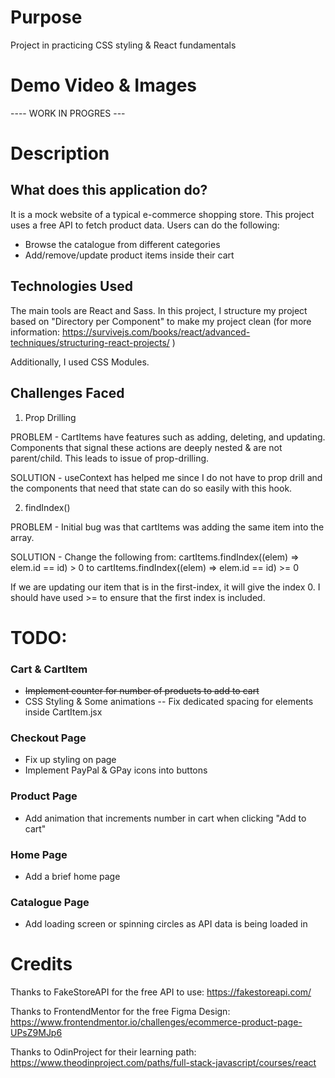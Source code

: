 # Purpose

Project in practicing CSS styling & React fundamentals

# Demo Video & Images

---- WORK IN PROGRES ---

# Description

## What does this application do?

It is a mock website of a typical e-commerce shopping store. This project uses a free API to fetch product data. Users can do the following:

- Browse the catalogue from different categories
- Add/remove/update product items inside their cart

## Technologies Used

The main tools are React and Sass.
In this project, I structure my project based on "Directory per Component" to make my project clean (for more information: https://survivejs.com/books/react/advanced-techniques/structuring-react-projects/
)

Additionally, I used CSS Modules.

## Challenges Faced

1. Prop Drilling

PROBLEM - CartItems have features such as adding, deleting, and updating. Components that signal these actions are deeply nested & are not parent/child. This leads to issue of prop-drilling.

SOLUTION - useContext has helped me since I do not have to prop drill and the components that need that state can do so easily with this hook.

2. findIndex()

PROBLEM - Initial bug was that cartItems was adding the same item into the array.

SOLUTION - Change the following from: cartItems.findIndex((elem) => elem.id == id) > 0 to cartItems.findIndex((elem) => elem.id == id) >= 0

If we are updating our item that is in the first-index, it will give the index 0. I should have used >= to ensure that the first index is included.

# TODO:

### Cart & CartItem

- ~~Implement counter for number of products to add to cart~~
- CSS Styling & Some animations
  -- Fix dedicated spacing for elements inside CartItem.jsx

### Checkout Page

- Fix up styling on page
- Implement PayPal & GPay icons into buttons

### Product Page

- Add animation that increments number in cart when clicking "Add to cart"

### Home Page

- Add a brief home page

### Catalogue Page

- Add loading screen or spinning circles as API data is being loaded in

# Credits

Thanks to FakeStoreAPI for the free API to use: https://fakestoreapi.com/

Thanks to FrontendMentor for the free Figma Design: https://www.frontendmentor.io/challenges/ecommerce-product-page-UPsZ9MJp6

Thanks to OdinProject for their learning path: https://www.theodinproject.com/paths/full-stack-javascript/courses/react
